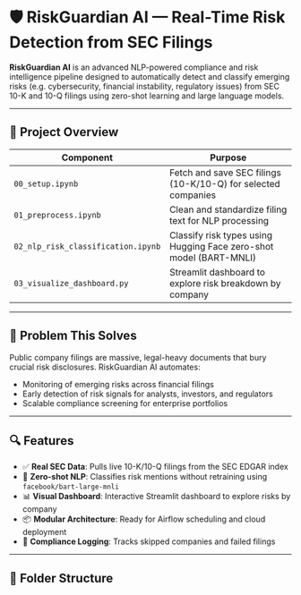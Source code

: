 # 🛡️ RiskGuardian AI — Real-Time Risk Detection from SEC Filings

**RiskGuardian AI** is an advanced NLP-powered compliance and risk intelligence pipeline designed to automatically detect and classify emerging risks (e.g. cybersecurity, financial instability, regulatory issues) from SEC 10-K and 10-Q filings using zero-shot learning and large language models.

---

## 🚀 Project Overview

| Component            | Purpose                                                                 |
|---------------------|-------------------------------------------------------------------------|
| `00_setup.ipynb`        | Fetch and save SEC filings (10-K/10-Q) for selected companies           |
| `01_preprocess.ipynb`   | Clean and standardize filing text for NLP processing                    |
| `02_nlp_risk_classification.ipynb` | Classify risk types using Hugging Face zero-shot model (BART-MNLI)  |
| `03_visualize_dashboard.py`     | Streamlit dashboard to explore risk breakdown by company         |

---

## 🎯 Problem This Solves

Public company filings are massive, legal-heavy documents that bury crucial risk disclosures. RiskGuardian AI automates:
- Monitoring of emerging risks across financial filings
- Early detection of risk signals for analysts, investors, and regulators
- Scalable compliance screening for enterprise portfolios

---

## 🔍 Features

- ✅ **Real SEC Data**: Pulls live 10-K/10-Q filings from the SEC EDGAR index
- 🤖 **Zero-shot NLP**: Classifies risk mentions without retraining using `facebook/bart-large-mnli`
- 📊 **Visual Dashboard**: Interactive Streamlit dashboard to explore risks by company
- 📦 **Modular Architecture**: Ready for Airflow scheduling and cloud deployment
- 🔐 **Compliance Logging**: Tracks skipped companies and failed filings

---

## 📂 Folder Structure

